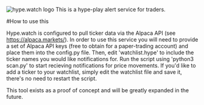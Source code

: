 ![hype.watch logo](https://raw.githubusercontent.com/marshingjay/hype.watch/master/hype_watch_logo.PNG)
This is a hype-play alert service for traders.

#How to use this

Hype.watch is configured to pull ticker data via the Alpaca API (see https://alpaca.markets/). In order to use this service you will need to provide a set of Alpaca API keys (free to obtain for a paper-trading account) and place them into the config.py file. Then, edit 'watchlist.hype' to include the ticker names you would like notifications for. Run the script using 'python3 scan.py' to start recieving notifications for price movements. If you'd like to add a ticker to your watchlist, simply edit the watchlist file and save it, there's no need to restart the script.

This tool exists as a proof of concept and will be greatly expanded in the future.
